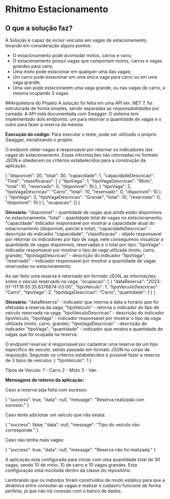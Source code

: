 # Rhitmo Estacionamento

## O que a solução faz?
A Solução é capaz de incluir veículos em vagas de estacionamento, levando em consideração alguns pontos:
- O estacionamento pode acomodar motos, carros e vans;
- O estacionamento possui vagas que comportam motos, carros e vagas grandes para vans;
- Uma moto pode estacionar em qualquer uma das vagas;
- Um carro pode estacionar em uma única vaga para carro ou em uma vaga grande;
- Uma van pode estacionarem uma vaga grande, ou nas vagas de carro, a mesma ocupando 3 vagas.

##Arquitetura do Projeto
A solução foi feita em uma API em .NET 7, foi estruturada de forma simples, sendo separadas as responsabilidades por camada.
A API está documentada com Swagger.
O sistema tem implementado dois endpoints: um para retornar a quantidade de vagas e o outro para fazer a reserva da mesma.

**Execução do código:**
Para executar o teste, pode ser utilizado o próprio Swagger, inicializando o projeto.

O endpoint obter-vagas é responsável por retornar os indicadores das vagas do estacionamento. Essas informações são retornadas no formato JSON e obedecem os critérios estabelecidos para a construção da aplicação.

{
  "disponivel": 30,
  "total": 30,
  "capacidade": 1,
  "capacidadeDescricao": "Total",
  "classificacao": [
    {
      "tipoVaga": 1,
      "tipoVagaDescricao": "Moto",
      "total": 10,
      "reservado": 0,
      "disponivel": 10
    },
    {
      "tipoVaga": 2,
      "tipoVagaDescricao": "Carro",
      "total": 10,
      "reservado": 0,
      "disponivel": 10
    },
    {
      "tipoVaga": 3,
      "tipoVagaDescricao": "Grande",
      "total": 10,
      "reservado": 0,
      "disponivel": 10
    }
  ],
  "ocupacao": []
}

**Glossário:**
"disponivel" - quantidade de vagas que ainda estão disponíveis no estacionamento;
"total" - quantidade total de vagas no estacionamento;
"capacidade" indicador responsável por mostrar a capacidade atual do estacionamento (disponível, parcial e total);
"capacidadeDescricao" - descrição do indicador "capacidade";
"classificacao" - objeto responsavel por retornar os indicadores por tipo de vaga, nele conseguimos visualizar a quantidade de vagas disponiveis, reservadas e o total por tipo;
"tipoVaga" - indicador responsavel por mostrar o tipo da vaga utilizada (moto, carro, grande);
"tipoVagaDescricao" - descrição do indicador "tipoVaga";
"reservado" - indicador responsavel por mostrar a quantidade de vagas reservadas no estacionamento;

Ao ser feito uma reserva é retornado em formato JSON, as informações sobre o veiculo reservado na vaga:
"ocupacao": [
    {
      "dataReserva": "2023-07-11T16:55:35.6376874-03:00",
      "tipoVeiculo": 1,
      "tipoVeiculoDescricao": "Carro",
      "tipoVaga": 2,
      "tipoVagaDescricao": "Carro",
      "quantidade": 1
    }
  ]

**Glossário:**
"dataReserva" - indicador que retorna a data e horário que foi efetuada a reserva da vaga;
"tipoVeiculo" - retorna o indicador do tipo de veículo reservada na vaga;
"tipoVeiculoDescricao" - descrição do indicador tipoVeiculo;
"tipoVaga" - indicador responsavel por mostrar o tipo da vaga utilizada (moto, carro, grande);
"tipoVagaDescricao" - descrição do indicador "tipoVaga";
"quantidade" - indicador que mostra a quantidade de vagas que foi ocupada na reserva.

O endpoint reservar é responsável por cadastrar uma reserva de um tipo específico de veiculo, sendo passado em formato JSON no corpo da requisição. Seguindo os critérios estabelecidos é possivel fazer a reserva de 3 tipos de veiculos:
{
  "tipoVeiculo": 1
}

Tipos de Veiculo:
1 - Carro
2 - Moto
3 - Van

**Mensagens de retorno da aplicação:**

Caso a reserva seja feita com sucesso:

{
  "success": true,
  "data": null,
  "message": "Reserva realizada com sucesso."
}

Caso tente adicionar um veiculo que não exista:

{
  "success": false,
  "data": null,
  "message": "Tipo do veículo não corresponde."
}

Caso não tenha mais vagas:
	
{
  "success": true,
  "data": null,
  "message": "Reserva não foi realizada."
}

A aplicação está configurada para iniciar com uma quantidade total de 30 vagas, sendo 10 de moto, 10 de carro e 10 vagas grandes. Esta configuração está mockada dentro da classe do repositório.

Lembrando que os métodos foram construidos de modo estático para que a dinâmica entre consultar as vagas e realizar o cadastro funcione de forma perfeita, já que não há conexão com o banco de dados.

